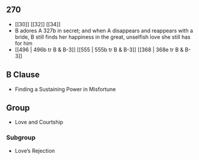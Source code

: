 ## 270
- [[30]] [[32]] [[34]] 
- B adores A 327b in secret; and when A disappears and reappears with a bride, B still finds her happiness in the great, unselfish love she still has for him
- [[496 | 496b tr B &amp; B-3]] [[555 | 555b tr B &amp; B-3]] [[368 | 368e tr B &amp; B-3]] 

## B Clause
- Finding a Sustaining Power in Misfortune

## Group
- Love and Courtship

### Subgroup
- Love’s Rejection

